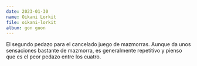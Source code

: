 ```yaml
---
date: 2023-01-30
name: Oikani Lorkit
file: oikani-lorkit
album: gon guon
---
```


El segundo pedazo para el cancelado juego de mazmorras. Aunque da unos sensaciones bastante de mazmorra, es generalmente repetitivo y pienso que es el peor pedazo entre los cuatro.
